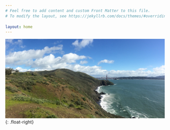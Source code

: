 ```yaml
---
# Feel free to add content and custom Front Matter to this file.
# To modify the layout, see https://jekyllrb.com/docs/themes/#overriding-theme-defaults

layout: home
---
```


![Hawk Hill and Golden Gate Bridge](/images/about_golden_gate_medium.jpg){: .float-right}
